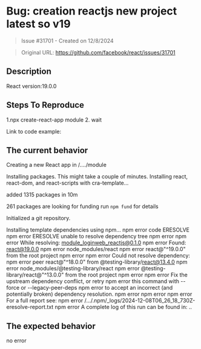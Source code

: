 # Bug: creation reactjs new project latest so v19 

> Issue #31701 - Created on 12/8/2024

> Original URL: https://github.com/facebook/react/issues/31701

## Description

<!--
  Please provide a clear and concise description of what the bug is. Include
  screenshots if needed. Please test using the latest version of the relevant
  React packages to make sure your issue has not already been fixed.
-->

React version:19.0.0

## Steps To Reproduce

1.npx create-react-app module
2. wait 

<!--
  Your bug will get fixed much faster if we can run your code and it doesn't
  have dependencies other than React. Issues without reproduction steps or
  code examples may be immediately closed as not actionable.
-->

Link to code example:

<!--
  Please provide a CodeSandbox (https://codesandbox.io/s/new), a link to a
  repository on GitHub, or provide a minimal code example that reproduces the
  problem. You may provide a screenshot of the application if you think it is
  relevant to your bug report. Here are some tips for providing a minimal
  example: https://stackoverflow.com/help/mcve.
-->

## The current behavior
Creating a new React app in /..../module

Installing packages. This might take a couple of minutes.
Installing react, react-dom, and react-scripts with cra-template...


added 1315 packages in 10m

261 packages are looking for funding
  run `npm fund` for details

Initialized a git repository.

Installing template dependencies using npm...
npm error code ERESOLVE
npm error ERESOLVE unable to resolve dependency tree
npm error
npm error While resolving: module_loginweb_reactjs@0.1.0
npm error Found: react@19.0.0
npm error node_modules/react
npm error   react@"^19.0.0" from the root project
npm error
npm error Could not resolve dependency:
npm error peer react@"^18.0.0" from @testing-library/react@13.4.0
npm error node_modules/@testing-library/react
npm error   @testing-library/react@"^13.0.0" from the root project
npm error
npm error Fix the upstream dependency conflict, or retry
npm error this command with --force or --legacy-peer-deps
npm error to accept an incorrect (and potentially broken) dependency resolution.
npm error
npm error
npm error For a full report see:
npm error /.../.npm/_logs/2024-12-08T06_26_18_730Z-eresolve-report.txt
npm error A complete log of this run can be found in: ..

## The expected behavior
no error
